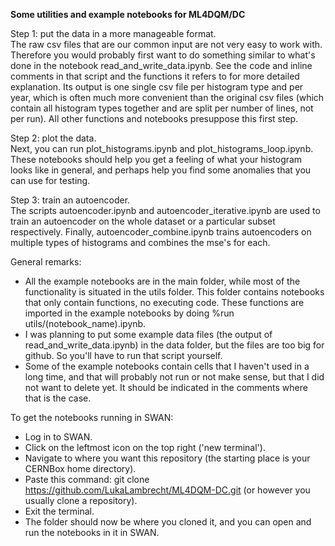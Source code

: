 **Some utilities and example notebooks for ML4DQM/DC**  
  
Step 1: put the data in a more manageable format.  
The raw csv files that are our common input are not very easy to work with. Therefore you would probably first want to do something similar to what's done in the notebook read_and_write_data.ipynb. See the code and inline comments in that script and the functions it refers to for more detailed explanation. Its output is one single csv file per histogram type and per year, which is often much more convenient than the original csv files (which contain all histogram types together and are split per number of lines, not per run). All other functions and notebooks presuppose this first step.  
  
Step 2: plot the data.  
Next, you can run plot_histograms.ipynb and plot_histograms_loop.ipynb. These notebooks should help you get a feeling of what your histogram looks like in general, and perhaps help you find some anomalies that you can use for testing.  
  
Step 3: train an autoencoder.  
The scripts autoencoder.ipynb and autoencoder_iterative.ipynb are used to train an autoencoder on the whole dataset or a particular subset respectively. Finally, autoencoder_combine.ipynb trains autoencoders on multiple types of histograms and combines the mse's for each.  
  
General remarks:  
- All the example notebooks are in the main folder, while most of the functionality is situated in the utils folder. This folder contains notebooks that only contain functions, no executing code. These functions are imported in the example notebooks by doing %run utils/(notebook_name).ipynb.
- I was planning to put some example data files (the output of read_and_write_data.ipynb) in the data folder, but the files are too big for github. So you'll have to run that script yourself.
- Some of the example notebooks contain cells that I haven't used in a long time, and that will probably not run or not make sense, but that I did not want to delete yet. It should be indicated in the comments where that is the case.  
  
To get the notebooks running in SWAN:  
- Log in to SWAN.
- Click on the leftmost icon on the top right ('new terminal').
- Navigate to where you want this repository (the starting place is your CERNBox home directory).
- Paste this command: git clone https://github.com/LukaLambrecht/ML4DQM-DC.git (or however you usually clone a repository).
- Exit the terminal.
- The folder should now be where you cloned it, and you can open and run the notebooks in it in SWAN.

